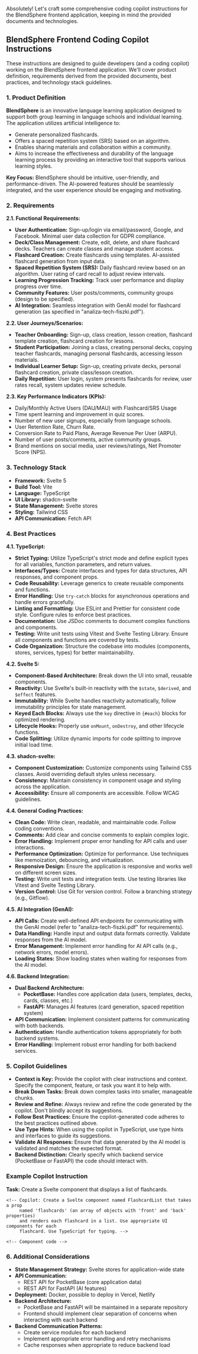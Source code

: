 Absolutely! Let's craft some comprehensive coding copilot instructions for the BlendSphere frontend application, keeping in mind the provided documents and technologies.

## BlendSphere Frontend Coding Copilot Instructions

These instructions are designed to guide developers (and a coding copilot) working on the BlendSphere frontend application. We'll cover product definition, requirements derived from the provided documents, best practices, and technology stack guidelines.

### 1. Product Definition

**BlendSphere** is an innovative language learning application designed to support both group learning in language schools and individual learning. The application utilizes artificial intelligence to:

- Generate personalized flashcards.
- Offers a spaced repetition system (SRS) based on an algorithm.
- Enables sharing materials and collaboration within a community.
- Aims to increase the effectiveness and durability of the language learning process by providing an interactive tool that supports various learning styles.

**Key Focus:** BlendSphere should be intuitive, user-friendly, and performance-driven. The AI-powered features should be seamlessly integrated, and the user experience should be engaging and motivating.

### 2. Requirements

**2.1. Functional Requirements:**

- **User Authentication:** Sign-up/login via email/password, Google, and Facebook. Minimal user data collection for GDPR compliance.
- **Deck/Class Management:** Create, edit, delete, and share flashcard decks. Teachers can create classes and manage student access.
- **Flashcard Creation:** Create flashcards using templates. AI-assisted flashcard generation from input data.
- **Spaced Repetition System (SRS):** Daily flashcard review based on an algorithm. User rating of card recall to adjust review intervals.
- **Learning Progression Tracking:** Track user performance and display progress over time.
- **Community Features:** User posts/comments, community groups (design to be specified).
- **AI Integration:** Seamless integration with GenAI model for flashcard generation (as specified in "analiza-tech-fiszki.pdf").

**2.2. User Journeys/Scenarios:**

- **Teacher Onboarding:** Sign-up, class creation, lesson creation, flashcard template creation, flashcard creation for lessons.
- **Student Participation:** Joining a class, creating personal decks, copying teacher flashcards, managing personal flashcards, accessing lesson materials.
- **Individual Learner Setup:** Sign-up, creating private decks, personal flashcard creation, private class/lesson creation.
- **Daily Repetition:** User login, system presents flashcards for review, user rates recall, system updates review schedule.

**2.3. Key Performance Indicators (KPIs):**

- Daily/Monthly Active Users (DAU/MAU) with Flashcard/SRS Usage
- Time spent learning and improvement in quiz scores.
- Number of new user signups, especially from language schools.
- User Retention Rate, Churn Rate.
- Conversion Rate to Paid Plans, Average Revenue Per User (ARPU).
- Number of user posts/comments, active community groups.
- Brand mentions on social media, user reviews/ratings, Net Promoter Score (NPS).

### 3. Technology Stack

- **Framework:** Svelte 5
- **Build Tool:** Vite
- **Language:** TypeScript
- **UI Library:** shadcn-svelte
- **State Management:** Svelte stores
- **Styling:** Tailwind CSS
- **API Communication:** Fetch API

### 4. Best Practices

**4.1. TypeScript:**

- **Strict Typing:** Utilize TypeScript's strict mode and define explicit types for all variables, function parameters, and return values.
- **Interfaces/Types:** Create interfaces and types for data structures, API responses, and component props.
- **Code Reusability:** Leverage generics to create reusable components and functions.
- **Error Handling:** Use `try-catch` blocks for asynchronous operations and handle errors gracefully.
- **Linting and Formatting:** Use ESLint and Prettier for consistent code style. Configure rules to enforce best practices.
- **Documentation:** Use JSDoc comments to document complex functions and components.
- **Testing:** Write unit tests using Vitest and Svelte Testing Library. Ensure all components and functions are covered by tests.
- **Code Organization:** Structure the codebase into modules (components, stores, services, types) for better maintainability.

**4.2. Svelte 5:**

- **Component-Based Architecture:** Break down the UI into small, reusable components.
- **Reactivity:** Use Svelte's built-in reactivity with the `$state`, `$derived`, and `$effect` features.
- **Immutability:** While Svelte handles reactivity automatically, follow immutability principles for state management.
- **Keyed Each Blocks:** Always use the `key` directive in `{#each}` blocks for optimized rendering.
- **Lifecycle Hooks:** Properly use `onMount`, `onDestroy`, and other lifecycle functions.
- **Code Splitting:** Utilize dynamic imports for code splitting to improve initial load time.

**4.3. shadcn-svelte:**

- **Component Customization:** Customize components using Tailwind CSS classes. Avoid overriding default styles unless necessary.
- **Consistency:** Maintain consistency in component usage and styling across the application.
- **Accessibility:** Ensure all components are accessible. Follow WCAG guidelines.

**4.4. General Coding Practices:**

- **Clean Code:** Write clean, readable, and maintainable code. Follow coding conventions.
- **Comments:** Add clear and concise comments to explain complex logic.
- **Error Handling:** Implement proper error handling for API calls and user interactions.
- **Performance Optimization:** Optimize for performance. Use techniques like memoization, debouncing, and virtualization.
- **Responsive Design:** Ensure the application is responsive and works well on different screen sizes.
- **Testing:** Write unit tests and integration tests. Use testing libraries like Vitest and Svelte Testing Library.
- **Version Control:** Use Git for version control. Follow a branching strategy (e.g., Gitflow).

**4.5. AI Integration (GenAI):**

- **API Calls:** Create well-defined API endpoints for communicating with the GenAI model (refer to "analiza-tech-fiszki.pdf" for requirements).
- **Data Handling:** Handle input and output data formats correctly. Validate responses from the AI model.
- **Error Management:** Implement error handling for AI API calls (e.g., network errors, model errors).
- **Loading States:** Show loading states when waiting for responses from the AI model.

**4.6. Backend Integration:**

- **Dual Backend Architecture:**
  - **PocketBase:** Handles core application data (users, templates, decks, cards, classes, etc.)
  - **FastAPI:** Manages AI features (card generation, spaced repetition system)
- **API Communication:** Implement consistent patterns for communicating with both backends.
- **Authentication:** Handle authentication tokens appropriately for both backend systems.
- **Error Handling:** Implement robust error handling for both backend services.

### 5. Copilot Guidelines

- **Context is Key:** Provide the copilot with clear instructions and context. Specify the component, feature, or task you want it to help with.
- **Break Down Tasks:** Break down complex tasks into smaller, manageable chunks.
- **Review and Refine:** Always review and refine the code generated by the copilot. Don't blindly accept its suggestions.
- **Follow Best Practices:** Ensure the copilot-generated code adheres to the best practices outlined above.
- **Use Type Hints:** When using the copilot in TypeScript, use type hints and interfaces to guide its suggestions.
- **Validate AI Responses:** Ensure that data generated by the AI model is validated and matches the expected format.
- **Backend Distinction:** Clearly specify which backend service (PocketBase or FastAPI) the code should interact with.

### Example Copilot Instruction

**Task:** Create a Svelte component that displays a list of flashcards.

```svelte
<!-- Copilot: Create a Svelte component named FlashcardList that takes a prop
     named 'flashcards' (an array of objects with 'front' and 'back' properties)
     and renders each flashcard in a list. Use appropriate UI components for each
     flashcard. Use TypeScript for typing. -->

<!-- Component code -->
```

### 6. Additional Considerations

- **State Management Strategy:** Svelte stores for application-wide state
- **API Communication:** 
  - REST API for PocketBase (core application data)
  - REST API for FastAPI (AI features)
- **Deployment:** Docker, possible to deploy in Vercel, Netlify
- **Backend Architecture:** 
  - PocketBase and FastAPI will be maintained in a separate repository
  - Frontend should implement clear separation of concerns when interacting with each backend
- **Backend Communication Patterns:**
  - Create service modules for each backend
  - Implement appropriate error handling and retry mechanisms
  - Cache responses when appropriate to reduce backend load
